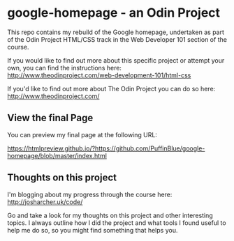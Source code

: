 # google-homepage - an Odin Project

This repo contains my rebuild of the Google homepage, undertaken as part of the Odin Project HTML/CSS track in the Web Developer 101 section of the course.

If you would like to find out more about this specific project or attempt your own, you can find the instructions here: http://www.theodinproject.com/web-development-101/html-css

If you'd like to find out more about The Odin Project you can do so here: http://www.theodinproject.com/

## View the final Page

You can preview my final page at the following URL:

https://htmlpreview.github.io/?https://github.com/PuffinBlue/google-homepage/blob/master/index.html

## Thoughts on this project

I'm blogging about my progress through the course here: http://josharcher.uk/code/

Go and take a look for my thoughts on this project and other interesting topics. I always outline how I did the project and what tools I found useful to help me do so, so you might find something that helps you.
